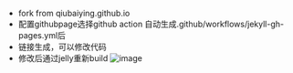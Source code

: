 - fork from qiubaiying.github.io
- 配置githubpage选择github action 自动生成.github/workflows/jekyll-gh-pages.yml后
- 链接生成，可以修改代码
- 修改后通过jelly重新build
 ![image](https://github.com/carinarer/carinarer.github.io/assets/27613000/15358f40-3996-43f1-af5a-dfa531277cc3)

